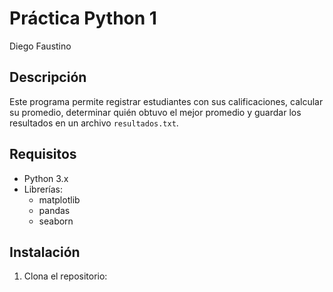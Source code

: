 # Práctica Python 1

Diego Faustino
## Descripción
Este programa permite registrar estudiantes con sus calificaciones, calcular su promedio, determinar quién obtuvo el mejor promedio y guardar los resultados en un archivo `resultados.txt`.

## Requisitos

- Python 3.x
- Librerías:
  - matplotlib
  - pandas
  - seaborn

## Instalación

1. Clona el repositorio:

